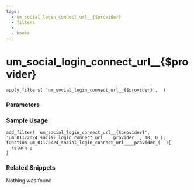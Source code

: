 ```yaml
---
tags: 
  - um_social_login_connect_url__{$provider}
  - filters
  - 
  - hooks
---
```

# um\_social\_login\_connect\_url\_\_{$provider}

``` php:no-line-numbers
apply_filters( 'um_social_login_connect_url__{$provider}',  )
```
<div class='hook-sep'></div>

### Parameters

<div class='hook-sep'></div>



### Sample Usage

``` php:no-line-numbers
add_filter( 'um_social_login_connect_url__{$provider}', 'um_01172024_social_login_connect_url____provider_', 10, 0 );
function um_01172024_social_login_connect_url____provider_(  ){
  return ;
}
```
<div class='hook-sep'></div>



### Related Snippets

Nothing was found

